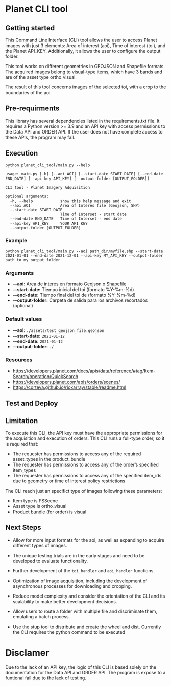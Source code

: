 # Planet CLI tool

## Getting started

This Command Line Interface (CLI) tool allows the user to access Planet images with just 3 elements: Area of interest (aoi), Time of interest (toi), and the Planet API_KEY. Additionally, it allows the user to configure the output folder.

This tool works on different geometries in GEOJSON and Shapefile formats. The acquired images belong to visual-type items, which have 3 bands and are of the asset type ortho_visual.

The result of this tool concerns images of the selected toi, with a crop to the boundaries of the aoi.

## Pre-requirments

This library has several dependencies listed in the requirements.txt file. It requires a Python version >= 3.9 and an API key with access permissions to the Data API and ORDER API. If the user does not have complete access to these APIs, the program may fail.

## Execution

```
python planet_cli_tool/main.py --help
```
```
usage: main.py [-h] [--aoi AOI] [--start-date START_DATE] [--end-date END_DATE] [--api-key API_KEY] [--output-folder [OUTPUT_FOLDER]]

CLI tool - Planet Imagery Adquisition

optional arguments:
  -h, --help            show this help message and exit
  --aoi AOI             Area of Interes file (Geojson, SHP)
  --start-date START_DATE
                        Time of Interset - start date
  --end-date END_DATE   Time of Interset - end date
  --api-key API_KEY     YOUR API KEY
  --output-folder [OUTPUT_FOLDER]
```
### Example

```
python planet_cli_tool/main.py --aoi path_dir/myfile.shp --start-date 2021-01-01 --end-date 2021-12-01 --api-key MY_API_KEY --outpot-folder path_to_my_output_folder
```

### Arguments

-  **--aoi:** Area de interes en formato Geojson o Shapefile
-  **--start-date:** Tiempo inicial del toi (formato %Y-%m-%d)
-  **--end-date:** Tiempo final del toi de  (formato %Y-%m-%d)
-  **--output-folder:** Carpeta de salida para los archivos recortados (optional)

### Default values

-  **--aoi:** `./assets/test_geojson_file.geojson`
-  **--start-date:** `2021-01-12`
-  **--end-date:** `2021-01-12`
-  **--output-folder:** `./`

### Resources

- https://developers.planet.com/docs/apis/data/reference/#tag/Item-Search/operation/QuickSearch
- https://developers.planet.com/apis/orders/scenes/
- https://corteva.github.io/rioxarray/stable/readme.html


## Test and Deploy

## Limitation

To execute this CLI, the API key must have the appropriate permissions for the acquisition and execution of orders. This CLI runs a full-type order, so it is required that:

- The requester has permissions to access any of the required asset_types in the product_bundle
- The requester has permissions to access any of the order’s specified item_types
- The requester has permissions to access any of the specified item_ids due to geometry or time of interest policy restrictions

The CLI reach just an specifict type of images following these parameters:

- Item type is PSScene
- Asset type is ortho_visual
- Product bundle (for order) is visual


## Next Steps

- Allow for more input formats for the aoi, as well as expanding to acquire different types of images.

- The unique testing trials are in the early stages and need to be developed to evaluate functionality.

- Further development of the `toi_handler` and `aoi_handler` functions.

- Optimization of image acquisition, including the development of asynchronous processes for downloading and cropping.

- Reduce model complexity and consider the orientation of the CLI and its scalability to make better development decisions.

- Allow users to route a folder with multiple file and discriminate them, emulating a batch process.

- Use the stup tool to distribute and create the wheel and dist. Currently the CLI requires the python command to be executed

# Disclamer

Due to the lack of an API key, the logic of this CLI is based solely on the documentation for the Data API and ORDER API. The program is expose to a funtional fail due to the lack of testing. 